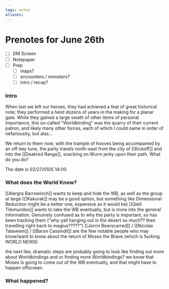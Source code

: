 ```yaml
---
tags: notes
aliases:
---
```


# Prenotes for June 26th
- [ ] DM Screen
- [ ] Notepaper
- [ ] Prep
	- [ ] maps?
	- [ ] encounters / monsters?
	- [ ] intro / recap?

### Intro

When last we left our heroes, they had achieved a feat of great historical note; they performed a heist dozens of years in the making for a planar gate. While they gained a large swath of other items of personal importance, this so-called "Worldbinding" was the quarry of their current patron, and likely many other forces, each of which I could name in order of nefariousity, but alas...

We return to them now; with the trample of hooves being accompanied by an off-key tune, the party travels north-east from the city of [[Kickoff]] and into the [[Deakred Range]], snacking on Wurm jerky upon their path. What do you do?

The date is 02/27/0105 14:00.

### What does the World Know?

[[Alergra Barrowinch]] wants to keep and hide the WB, as well as the group at large ([[Kakurak]] may be a good option, but something like Dimensional Reduction might be a better one, expensive as it would be)
[[Qiell Tilemundon]] wants to take the WB eventually, but is more into the general information. Genuinely confused as to why the party is important, so has been tracking them ("why yall hanging out in the desert so much?? then travelling right back to magius?????")
[[Jorrin Bearscarred]] / [[Nicolas Talaveem]] / [[Baron Cassindil]] are the few notable people who may know/want to know about the return of Moses the Brave (which is fucking WORLD NEWS)

the next like, dramatic steps are probably going to look like finding out more about Worldbindings and or finding more Worldbindings? we know that Moses is going to come out of the WB eventually, and that might have to happen offscreen.

### What happened?